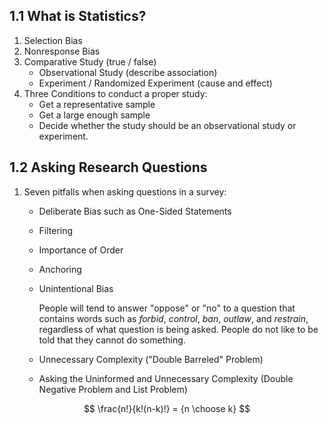 ## 1.1 What is Statistics?

1.  Selection Bias
2.  Nonresponse Bias
3.  Comparative Study (true / false)
    - Observational Study (describe association)
    - Experiment / Randomized Experiment (cause and effect)
4.  Three Conditions to conduct a proper study:
    - Get a representative sample
    - Get a large enough sample
    - Decide whether the study should be an observational study or experiment.

## 1.2 Asking Research Questions

1.  Seven pitfalls when asking questions in a survey:
    - Deliberate Bias such as One-Sided Statements
    - Filtering
    - Importance of Order
    - Anchoring
    - Unintentional Bias

       People will tend to answer "oppose" or "no" to a question that contains words such as _forbid_, _control_, _ban_, _outlaw_, and _restrain_, regardless of what question is being asked. People do not like to be told that they cannot do something.

    - Unnecessary Complexity ("Double Barreled" Problem)
    - Asking the Uninformed and Unnecessary Complexity (Double Negative Problem and List Problem)

$$
\frac{n!}{k!(n-k)!} = {n \choose k}
$$

